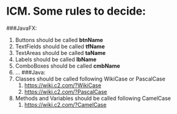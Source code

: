 # ICM. Some rules to decide:
###JavaFX:
1) Buttons should be called **btnName**
2) TextFields should be called **tfName**
3) TextAreas should be called **taName**
4) Labels should be called **lbName**
5) ComboBoxes should be called **cmbName**
6) ...
###Java:
1) Classes should be called following WikiCase or PascalCase
    1) https://wiki.c2.com/?WikiCase
    2) https://wiki.c2.com/?PascalCase
2) Methods and Variables should be called following CamelCase
    1) https://wiki.c2.com/?CamelCase
